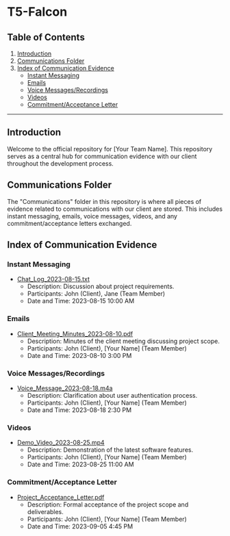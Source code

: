# T5-Falcon

## Table of Contents

1. [Introduction](#introduction)
2. [Communications Folder](#communications-folder)
3. [Index of Communication Evidence](#index-of-communication-evidence)
   - [Instant Messaging](#instant-messaging)
   - [Emails](#emails)
   - [Voice Messages/Recordings](#voice-messagesrecordings)
   - [Videos](#videos)
   - [Commitment/Acceptance Letter](#commitmentacceptance-letter)


---

## Introduction

Welcome to the official repository for [Your Team Name]. This repository serves as a central hub for communication evidence with our client throughout the development process.

## Communications Folder

The "Communications" folder in this repository is where all pieces of evidence related to communications with our client are stored. This includes instant messaging, emails, voice messages, videos, and any commitment/acceptance letters exchanged.

## Index of Communication Evidence

### Instant Messaging

- [Chat_Log_2023-08-15.txt](communications/instant_messaging/Chat_Log_2023-08-15.txt)
  - Description: Discussion about project requirements.
  - Participants: John (Client), Jane (Team Member)
  - Date and Time: 2023-08-15 10:00 AM

### Emails

- [Client_Meeting_Minutes_2023-08-10.pdf](communications/emails/Client_Meeting_Minutes_2023-08-10.pdf)
  - Description: Minutes of the client meeting discussing project scope.
  - Participants: John (Client), [Your Name] (Team Member)
  - Date and Time: 2023-08-10 3:00 PM

### Voice Messages/Recordings

- [Voice_Message_2023-08-18.m4a](communications/voice_messages/Voice_Message_2023-08-18.m4a)
  - Description: Clarification about user authentication process.
  - Participants: John (Client), [Your Name] (Team Member)
  - Date and Time: 2023-08-18 2:30 PM

### Videos

- [Demo_Video_2023-08-25.mp4](https://espolec-my.sharepoint.com/:v:/g/personal/leowipin_espol_edu_ec/ESUzI0DJjL9JmjGj8Jwq0qMB-aRAo_ynsDSk1AmswIQ3dQ)
  - Description: Demonstration of the latest software features.
  - Participants: John (Client), [Your Name] (Team Member)
  - Date and Time: 2023-08-25 11:00 AM

### Commitment/Acceptance Letter

- [Project_Acceptance_Letter.pdf](communications/commitment_acceptance/Project_Acceptance_Letter.pdf)
  - Description: Formal acceptance of the project scope and deliverables.
  - Participants: John (Client), [Your Name] (Team Member)
  - Date and Time: 2023-09-05 4:45 PM

